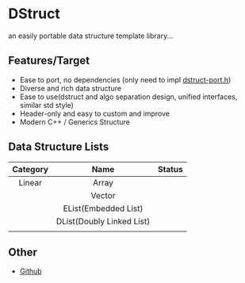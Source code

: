 # DStruct
an easily portable data structure template library...



## Features/Target

- Ease to port, no dependencies (only need to impl [dstruct-port.h](port/dstruct-port.h))
- Diverse and rich data structure
- Ease to use(dstruct and algo separation design, unified interfaces, similar std style)
- Header-only and easy to custom and improve
- Modern C++ / Generics Structure



## Data Structure Lists

| Category |           Name            | Status |
| :------: | :-----------------------: | ------ |
|  Linear  |           Array           |        |
|          |          Vector           |        |
|          |   EList(Embedded List)    |        |
|          | DList(Doubly Linked List) |        |
|          |                           |        |



## Other

- [Github](https://github.com/Sunrisepeak/DStruct)
